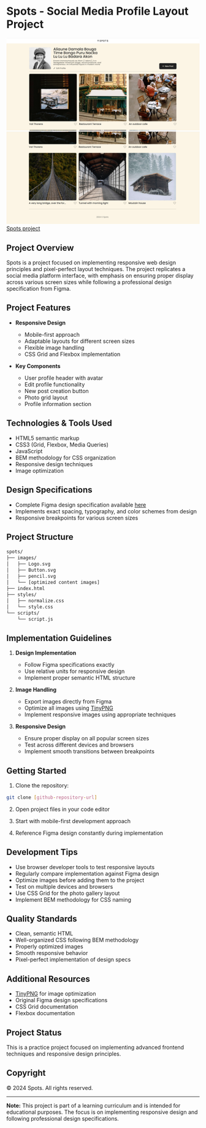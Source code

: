 # Spots - Social Media Profile Layout Project

![image](Screenshot%202024-11-26%20190612.png)
![image](Screenshot%202024-11-26%20190640.png)
[Spots project](https://websitecoderr.github.io/se_project_spots/)

## Project Overview
Spots is a project focused on implementing responsive web design principles and pixel-perfect layout techniques. The project replicates a social media platform interface, with emphasis on ensuring proper display across various screen sizes while following a professional design specification from Figma.

## Project Features
- **Responsive Design**
  - Mobile-first approach
  - Adaptable layouts for different screen sizes
  - Flexible image handling
  - CSS Grid and Flexbox implementation

- **Key Components**
  - User profile header with avatar
  - Edit profile functionality
  - New post creation button
  - Photo grid layout
  - Profile information section

## Technologies & Tools Used
- HTML5 semantic markup
- CSS3 (Grid, Flexbox, Media Queries)
- JavaScript
- BEM methodology for CSS organization
- Responsive design techniques
- Image optimization

## Design Specifications
- Complete Figma design specification available [here](https://www.figma.com/file/BBNm2bC3lj8QQMHlnqRsga/Sprint-3-Project-%E2%80%94-Spots?type=design&node-id=2%3A60&mode=design&t=afgNFybdorZO6cQo-1)
- Implements exact spacing, typography, and color schemes from design
- Responsive breakpoints for various screen sizes

## Project Structure
```
spots/
├── images/
│   ├── Logo.svg
│   ├── Button.svg
│   ├── pencil.svg
│   └── [optimized content images]
├── index.html
├── styles/
│   ├── normalize.css
│   └── style.css
└── scripts/
    └── script.js
```

## Implementation Guidelines
1. **Design Implementation**
   - Follow Figma specifications exactly
   - Use relative units for responsive design
   - Implement proper semantic HTML structure

2. **Image Handling**
   - Export images directly from Figma
   - Optimize all images using [TinyPNG](https://tinypng.com/)
   - Implement responsive images using appropriate techniques

3. **Responsive Design**
   - Ensure proper display on all popular screen sizes
   - Test across different devices and browsers
   - Implement smooth transitions between breakpoints

## Getting Started
1. Clone the repository:
```bash
git clone [github-repository-url]
```

2. Open project files in your code editor

3. Start with mobile-first development approach

4. Reference Figma design constantly during implementation

## Development Tips
- Use browser developer tools to test responsive layouts
- Regularly compare implementation against Figma design
- Optimize images before adding them to the project
- Test on multiple devices and browsers
- Use CSS Grid for the photo gallery layout
- Implement BEM methodology for CSS naming

## Quality Standards
- Clean, semantic HTML
- Well-organized CSS following BEM methodology
- Properly optimized images
- Smooth responsive behavior
- Pixel-perfect implementation of design specs

## Additional Resources
- [TinyPNG](https://tinypng.com/) for image optimization
- Original Figma design specifications
- CSS Grid documentation
- Flexbox documentation

## Project Status
This is a practice project focused on implementing advanced frontend techniques and responsive design principles.

## Copyright
© 2024 Spots. All rights reserved.

---

**Note:** This project is part of a learning curriculum and is intended for educational purposes. The focus is on implementing responsive design and following professional design specifications.
